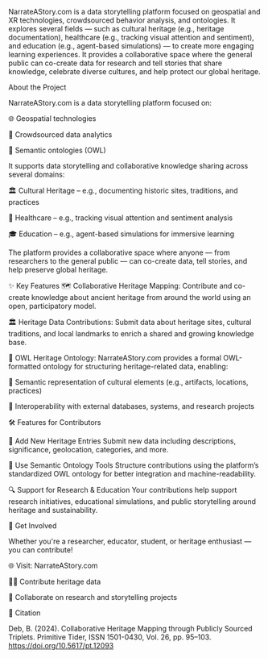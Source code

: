 NarrateAStory.com is a data storytelling platform focused on geospatial and XR technologies, crowdsourced behavior analysis, and ontologies. It explores several fields — such as cultural heritage (e.g., heritage documentation), healthcare (e.g., tracking visual attention and sentiment), and education (e.g., agent-based simulations) — to create more engaging learning experiences. It provides a collaborative space where the general public can co-create data for research and tell stories that share knowledge, celebrate diverse cultures, and help protect our global heritage.

About the Project

NarrateAStory.com is a data storytelling platform focused on:

🌐 Geospatial technologies

🤝 Crowdsourced data analytics

🧠 Semantic ontologies (OWL)

It supports data storytelling and collaborative knowledge sharing across several domains:

🏛️ Cultural Heritage – e.g., documenting historic sites, traditions, and practices

🏥 Healthcare – e.g., tracking visual attention and sentiment analysis

🎓 Education – e.g., agent-based simulations for immersive learning

The platform provides a collaborative space where anyone — from researchers to the general public — can co-create data, tell stories, and help preserve global heritage.

✨ Key Features
🗺️ Collaborative Heritage Mapping: Contribute and co-create knowledge about ancient heritage from around the world using an open, participatory model.

🏛️ Heritage Data Contributions: Submit data about heritage sites, cultural traditions, and local landmarks to enrich a shared and growing knowledge base.

🧩 OWL Heritage Ontology: NarrateAStory.com provides a formal OWL-formatted ontology for structuring heritage-related data, enabling:

🔗 Semantic representation of cultural elements (e.g., artifacts, locations, practices)

🔄 Interoperability with external databases, systems, and research projects

🛠️ Features for Contributors

📌 Add New Heritage Entries
Submit new data including descriptions, significance, geolocation, categories, and more.

🧠 Use Semantic Ontology Tools
Structure contributions using the platform’s standardized OWL ontology for better integration and machine-readability.

🔍 Support for Research & Education
Your contributions help support research initiatives, educational simulations, and public storytelling around heritage and sustainability.

💬 Get Involved

Whether you're a researcher, educator, student, or heritage enthusiast — you can contribute!

🌐 Visit: NarrateAStory.com

🧑‍💻 Contribute heritage data

🤝 Collaborate on research and storytelling projects

🧾 Citation

Deb, B. (2024). Collaborative Heritage Mapping through Publicly Sourced Triplets. Primitive Tider, ISSN 1501-0430, Vol. 26, pp. 95–103.
https://doi.org/10.5617/pt.12093



